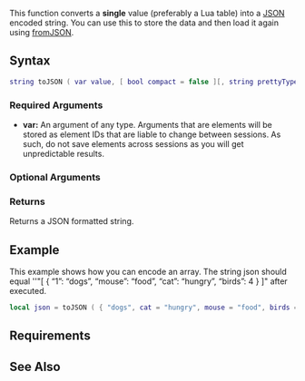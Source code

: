 This function converts a **single** value (preferably a Lua table) into a [JSON](/docs/JSON.md "wikilink") encoded string. You can use this to store the data and then load it again using [fromJSON](/fromJSON.md "wikilink").

Syntax
------

``` lua
string toJSON ( var value, [ bool compact = false ][, string prettyType = "none" ] )
```

### Required Arguments

-   **var:** An argument of any type. Arguments that are elements will be stored as element IDs that are liable to change between sessions. As such, do not save elements across sessions as you will get unpredictable results.

### Optional Arguments

### Returns

Returns a JSON formatted string.

Example
-------

This example shows how you can encode an array. The string json should equal ''"\[ { “1”: “dogs”, “mouse”: “food”, “cat”: “hungry”, “birds”: 4 } \]" after executed.

``` lua
local json = toJSON ( { "dogs", cat = "hungry", mouse = "food", birds = 4 } )
```

Requirements
------------

See Also
--------
